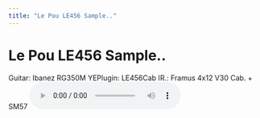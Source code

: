 ```yaml
---
title: "Le Pou LE456 Sample.."
---
```

# Le Pou LE456 Sample..


Guitar: Ibanez RG350M YEPlugin: LE456Cab IR.: Framus 4x12 V30 Cab. + SM57
<audio src="/assets/images/ecd971fc827399dcb369eb5bddef1955.mp3" controls preload></audio>



